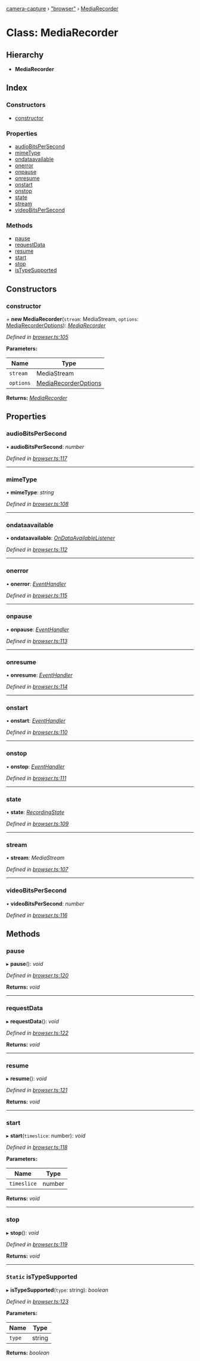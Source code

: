 [camera-capture](../README.md) › ["browser"](../modules/_browser_.md) › [MediaRecorder](_browser_.mediarecorder.md)

# Class: MediaRecorder

## Hierarchy

* **MediaRecorder**

## Index

### Constructors

* [constructor](_browser_.mediarecorder.md#constructor)

### Properties

* [audioBitsPerSecond](_browser_.mediarecorder.md#audiobitspersecond)
* [mimeType](_browser_.mediarecorder.md#mimetype)
* [ondataavailable](_browser_.mediarecorder.md#ondataavailable)
* [onerror](_browser_.mediarecorder.md#onerror)
* [onpause](_browser_.mediarecorder.md#onpause)
* [onresume](_browser_.mediarecorder.md#onresume)
* [onstart](_browser_.mediarecorder.md#onstart)
* [onstop](_browser_.mediarecorder.md#onstop)
* [state](_browser_.mediarecorder.md#state)
* [stream](_browser_.mediarecorder.md#stream)
* [videoBitsPerSecond](_browser_.mediarecorder.md#videobitspersecond)

### Methods

* [pause](_browser_.mediarecorder.md#pause)
* [requestData](_browser_.mediarecorder.md#requestdata)
* [resume](_browser_.mediarecorder.md#resume)
* [start](_browser_.mediarecorder.md#start)
* [stop](_browser_.mediarecorder.md#stop)
* [isTypeSupported](_browser_.mediarecorder.md#static-istypesupported)

## Constructors

###  constructor

\+ **new MediaRecorder**(`stream`: MediaStream, `options`: [MediaRecorderOptions](../modules/_browser_.md#mediarecorderoptions)): *[MediaRecorder](_browser_.mediarecorder.md)*

*Defined in [browser.ts:105](https://github.com/cancerberoSgx/camera-capture/blob/8b5746d/camera-capture/src/browser.ts#L105)*

**Parameters:**

Name | Type |
------ | ------ |
`stream` | MediaStream |
`options` | [MediaRecorderOptions](../modules/_browser_.md#mediarecorderoptions) |

**Returns:** *[MediaRecorder](_browser_.mediarecorder.md)*

## Properties

###  audioBitsPerSecond

• **audioBitsPerSecond**: *number*

*Defined in [browser.ts:117](https://github.com/cancerberoSgx/camera-capture/blob/8b5746d/camera-capture/src/browser.ts#L117)*

___

###  mimeType

• **mimeType**: *string*

*Defined in [browser.ts:108](https://github.com/cancerberoSgx/camera-capture/blob/8b5746d/camera-capture/src/browser.ts#L108)*

___

###  ondataavailable

• **ondataavailable**: *[OnDataAvailableListener](../modules/_browser_.md#ondataavailablelistener)*

*Defined in [browser.ts:112](https://github.com/cancerberoSgx/camera-capture/blob/8b5746d/camera-capture/src/browser.ts#L112)*

___

###  onerror

• **onerror**: *[EventHandler](../modules/_browser_.md#eventhandler)*

*Defined in [browser.ts:115](https://github.com/cancerberoSgx/camera-capture/blob/8b5746d/camera-capture/src/browser.ts#L115)*

___

###  onpause

• **onpause**: *[EventHandler](../modules/_browser_.md#eventhandler)*

*Defined in [browser.ts:113](https://github.com/cancerberoSgx/camera-capture/blob/8b5746d/camera-capture/src/browser.ts#L113)*

___

###  onresume

• **onresume**: *[EventHandler](../modules/_browser_.md#eventhandler)*

*Defined in [browser.ts:114](https://github.com/cancerberoSgx/camera-capture/blob/8b5746d/camera-capture/src/browser.ts#L114)*

___

###  onstart

• **onstart**: *[EventHandler](../modules/_browser_.md#eventhandler)*

*Defined in [browser.ts:110](https://github.com/cancerberoSgx/camera-capture/blob/8b5746d/camera-capture/src/browser.ts#L110)*

___

###  onstop

• **onstop**: *[EventHandler](../modules/_browser_.md#eventhandler)*

*Defined in [browser.ts:111](https://github.com/cancerberoSgx/camera-capture/blob/8b5746d/camera-capture/src/browser.ts#L111)*

___

###  state

• **state**: *[RecordingState](../modules/_browser_.md#recordingstate)*

*Defined in [browser.ts:109](https://github.com/cancerberoSgx/camera-capture/blob/8b5746d/camera-capture/src/browser.ts#L109)*

___

###  stream

• **stream**: *MediaStream*

*Defined in [browser.ts:107](https://github.com/cancerberoSgx/camera-capture/blob/8b5746d/camera-capture/src/browser.ts#L107)*

___

###  videoBitsPerSecond

• **videoBitsPerSecond**: *number*

*Defined in [browser.ts:116](https://github.com/cancerberoSgx/camera-capture/blob/8b5746d/camera-capture/src/browser.ts#L116)*

## Methods

###  pause

▸ **pause**(): *void*

*Defined in [browser.ts:120](https://github.com/cancerberoSgx/camera-capture/blob/8b5746d/camera-capture/src/browser.ts#L120)*

**Returns:** *void*

___

###  requestData

▸ **requestData**(): *void*

*Defined in [browser.ts:122](https://github.com/cancerberoSgx/camera-capture/blob/8b5746d/camera-capture/src/browser.ts#L122)*

**Returns:** *void*

___

###  resume

▸ **resume**(): *void*

*Defined in [browser.ts:121](https://github.com/cancerberoSgx/camera-capture/blob/8b5746d/camera-capture/src/browser.ts#L121)*

**Returns:** *void*

___

###  start

▸ **start**(`timeslice`: number): *void*

*Defined in [browser.ts:118](https://github.com/cancerberoSgx/camera-capture/blob/8b5746d/camera-capture/src/browser.ts#L118)*

**Parameters:**

Name | Type |
------ | ------ |
`timeslice` | number |

**Returns:** *void*

___

###  stop

▸ **stop**(): *void*

*Defined in [browser.ts:119](https://github.com/cancerberoSgx/camera-capture/blob/8b5746d/camera-capture/src/browser.ts#L119)*

**Returns:** *void*

___

### `Static` isTypeSupported

▸ **isTypeSupported**(`type`: string): *boolean*

*Defined in [browser.ts:123](https://github.com/cancerberoSgx/camera-capture/blob/8b5746d/camera-capture/src/browser.ts#L123)*

**Parameters:**

Name | Type |
------ | ------ |
`type` | string |

**Returns:** *boolean*
